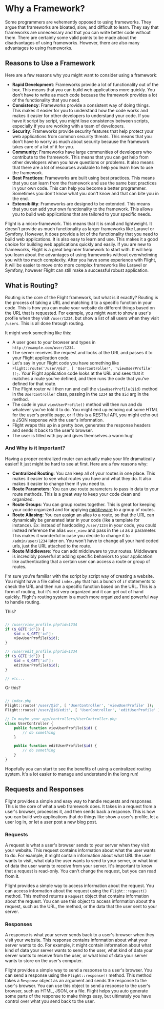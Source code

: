 # Why a Framework?

Some programmers are vehemently opposed to using frameworks. They argue that frameworks are bloated, slow, and difficult to learn. 
They say that frameworks are unnecessary and that you can write better code without them. 
There are certainly some valid points to be made about the disadvantages of using frameworks. However, there are also many advantages to using frameworks. 

## Reasons to Use a Framework

Here are a few reasons why you might want to consider using a framework:

- **Rapid Development**: Frameworks provide a lot of functionality out of the box. This means that you can build web applications more quickly. You don't have to write as much code because the framework provides a lot of the functionality that you need.
- **Consistency**: Frameworks provide a consistent way of doing things. This makes it easier for you to understand how the code works and makes it easier for other developers to understand your code. If you have it script by script, you might lose consistency between scripts, especially if you are working with a team of developers.
- **Security**: Frameworks provide security features that help protect your web applications from common security threats. This means that you don't have to worry as much about security because the framework takes care of a lot of it for you.
- **Community**: Frameworks have large communities of developers who contribute to the framework. This means that you can get help from other developers when you have questions or problems. It also means that there are a lot of resources available to help you learn how to use the framework.
- **Best Practices**: Frameworks are built using best practices. This means that you can learn from the framework and use the same best practices in your own code. This can help you become a better programmer. Sometimes you don't know what you don't know and that can bite you in the end.
- **Extensibility**: Frameworks are designed to be extended. This means that you can add your own functionality to the framework. This allows you to build web applications that are tailored to your specific needs.

Flight is a micro-framework. This means that it is small and lightweight. It doesn't provide as much functionality as larger frameworks like Laravel or Symfony. 
However, it does provide a lot of the functionality that you need to build web applications. It is also easy to learn and use. 
This makes it a good choice for building web applications quickly and easily. If you are new to frameworks, Flight is a great beginner framework to start with. 
It will help you learn about the advantages of using frameworks without overwhelming you with too much complexity. 
After you have some experience with Flight, it will be easier to move onto more complex frameworks like Laravel or Symfony, 
however Flight can still make a successful robust application.

## What is Routing?

Routing is the core of the Flight framework, but what is it exactly? Routing is the process of taking a URL and matching it to a specific function in your code. 
This is how you can make your website do different things based on the URL that is requested. For example, you might want to show a user's profile when they 
visit `/user/1234`, but show a list of all users when they visit `/users`. This is all done through routing.

It might work something like this:

- A user goes to your browser and types in `http://example.com/user/1234`.
- The server receives the request and looks at the URL and passes it to your Flight application code.
- Let's say in your Flight code you have something like `Flight::route('/user/@id', [ 'UserController', 'viewUserProfile' ]);`. Your Flight application code looks at the URL and sees that it matches a route you've defined, and then runs the code that you've defined for that route.  
- The Flight router will then run and call the `viewUserProfile($id)` method in the `UserController` class, passing in the `1234` as the `$id` arg in the method.
- The code in your `viewUserProfile()` method will then run and do whatever you've told it to do. You might end up echoing out some HTML for the user's profile page, or if this is a RESTful API, you might echo out a JSON response with the user's information.
- Flight wraps this up in a pretty bow, generates the response headers and sends it back to the user's browser.
- The user is filled with joy and gives themselves a warm hug!

### And Why is it Important?

Having a proper centralized router can actually make your life dramatically easier! It just might be hard to see at first. Here are a few reasons why:

- **Centralized Routing**: You can keep all of your routes in one place. This makes it easier to see what routes you have and what they do. It also makes it easier to change them if you need to.
- **Route Parameters**: You can use route parameters to pass in data to your route methods. This is a great way to keep your code clean and organized.
- **Route Groups**: You can group routes together. This is great for keeping your code organized and for applying [middleware](middleware) to a group of routes.
- **Route Aliasing**: You can assign an alias to a route, so that the URL can dynamically be generated later in your code (like a template for instance). Ex: instead of hardcoding `/user/1234` in your code, you could instead reference the alias `user_view` and pass in the `id` as a parameter. This makes it wonderful in case you decide to change it to `/admin/user/1234` later on. You won't have to change all your hard coded urls, just the URL attached to the route.
- **Route Middleware**: You can add middleware to your routes. Middleware is incredibly powerful at adding specific behaviors to your application like authenticating  that a certain user can access a route or group of routes.

I'm sure you're familiar with the script by script way of creating a website. You might have a file called `index.php` that has a bunch of `if` 
statements to check the URL and then run a specific function based on the URL. This is a form of routing, but it's not very organized and it can 
get out of hand quickly. Flight's routing system is a much more organized and powerful way to handle routing.

This?

```php

// /user/view_profile.php?id=1234
if ($_GET['id']) {
	$id = $_GET['id'];
	viewUserProfile($id);
}

// /user/edit_profile.php?id=1234
if ($_GET['id']) {
	$id = $_GET['id'];
	editUserProfile($id);
}

// etc...
```

Or this?

```php

// index.php
Flight::route('/user/@id', [ 'UserController', 'viewUserProfile' ]);
Flight::route('/user/@id/edit', [ 'UserController', 'editUserProfile' ]);

// In maybe your app/controllers/UserController.php
class UserController {
	public function viewUserProfile($id) {
		// do something
	}

	public function editUserProfile($id) {
		// do something
	}
}
```

Hopefully you can start to see the benefits of using a centralized routing system. It's a lot easier to manage and understand in the long run!

## Requests and Responses

Flight provides a simple and easy way to handle requests and responses. This is the core of what a web framework does. It takes in a request 
from a user's browser, processes it, and then sends back a response. This is how you can build web applications that do things like show a user's 
profile, let a user log in, or let a user post a new blog post.

### Requests

A request is what a user's browser sends to your server when they visit your website. This request contains information about what the user 
wants to do. For example, it might contain information about what URL the user wants to visit, what data the user wants to send to your server, 
or what kind of data the user wants to receive from your server. It's important to know that a request is read-only. You can't change the request, 
but you can read from it.

Flight provides a simple way to access information about the request. You can access information about the request using the `Flight::request()` 
method. This method returns a `Request` object that contains information about the request. You can use this object to access information about 
the request, such as the URL, the method, or the data that the user sent to your server.

### Responses

A response is what your server sends back to a user's browser when they visit your website. This response contains information about what your 
server wants to do. For example, it might contain information about what kind of data your server wants to send to the user, what kind of data 
your server wants to receive from the user, or what kind of data your server wants to store on the user's computer.

Flight provides a simple way to send a response to a user's browser. You can send a response using the `Flight::response()` method. This method 
takes a `Response` object as an argument and sends the response to the user's browser. You can use this object to send a response to the user's 
browser, such as HTML, JSON, or a file. Flight helps you auto generate some parts of the response to make things easy, but ultimately you have 
control over what you send back to the user.

